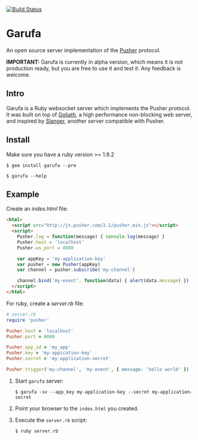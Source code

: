 [![Build Status](https://travis-ci.org/Juanmcuello/garufa.png?branch=master)](https://travis-ci.org/Juanmcuello/garufa)

Garufa
====

An open source server implementation of the [Pusher][pusher] protocol.

**IMPORTANT:** Garufa is currently in alpha version, which means it is not
production ready, but you are free to use it and test it. Any feedback is
welcome.

Intro
-----

Garufa is a Ruby websocket server which implements the Pusher protocol. It was
built on top of [Goliath][goliath], a high performance non-blocking web server,
and inspired by [Slanger][slanger], another server compatible with Pusher.

[pusher]: http://pusher.com
[goliath]: https://github.com/postrank-labs/goliath/
[slanger]: https://github.com/stevegraham/slanger

Install
-------

Make sure you have a ruby version >= 1.9.2

``` console
$ gem install garufa --pre

$ garufa --help
```

Example
-------

Create an *index.html* file:

``` html
<html>
  <script src="http://js.pusher.com/2.1/pusher.min.js"></script>
  <script>
    Pusher.log = function(message) { console.log(message) }
    Pusher.host = 'localhost'
    Pusher.ws_port = 8080

    var appKey = 'my-application-key'
    var pusher = new Pusher(appKey)
    var channel = pusher.subscribe('my-channel')

    channel.bind('my-event', function(data) { alert(data.message) })
  </script>
</html>
```

For ruby, create a *server.rb* file:
``` ruby
# server.rb
require 'pusher'

Pusher.host = 'localhost'
Pusher.port = 8080

Pusher.app_id = 'my_app'
Pusher.key = 'my-appication-key'
Pusher.secret = 'my-application-secret'

Pusher.trigger('my-channel', 'my-event', { message: 'hello world' })
```

1. Start `garufa` server:

   ``` console
   $ garufa -sv --app_key my-application-key --secret my-application-secret
   ```

2. Point your browser to the `index.html` you created.

3. Execute the `server.rb` script:

   ``` console
   $ ruby server.rb
   ```
